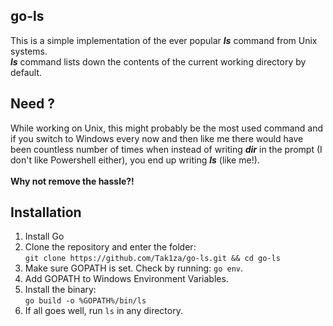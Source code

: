 ## go-ls

This is a simple implementation of the ever popular ***ls*** command from Unix systems. <br />
***ls*** command lists down the contents of the current working directory by default.

## Need ?

While working on Unix, this might probably be the most used command and if you switch to Windows every now and then like me there would have been countless number of times when instead of writing ***dir*** in the prompt (I don't like Powershell either), you end up writing ***ls*** (like me!). <br /><br />
**Why not remove the hassle?!**

## Installation

1. Install Go
2. Clone the repository and enter the folder: <br />
   ```git clone https://github.com/Tak1za/go-ls.git && cd go-ls```
3. Make sure GOPATH is set. Check by running: ```go env```.
4. Add GOPATH to Windows Environment Variables.
5. Install the binary: <br />
   ```go build -o %GOPATH%/bin/ls```
6. If all goes well, run ```ls``` in any directory.
